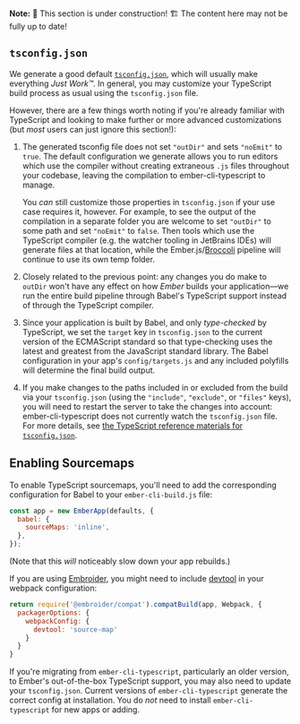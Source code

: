 **Note:** 🚧 This section is under construction! 🏗️ The content here may not be fully up to date!

<!-- FIXME: Re-org this section -->

## `tsconfig.json`

We generate a good default [`tsconfig.json`](https://github.com/typed-ember/ember-cli-typescript/blob/master/blueprint-files/ember-cli-typescript/tsconfig.json), which will usually make everything _Just Work™_. In general, you may customize your TypeScript build process as usual using the `tsconfig.json` file.

However, there are a few things worth noting if you're already familiar with TypeScript and looking to make further or more advanced customizations (but _most_ users can just ignore this section!):

1. The generated tsconfig file does not set `"outDir"` and sets `"noEmit"` to `true`. The default configuration we generate allows you to run editors which use the compiler without creating extraneous `.js` files throughout your codebase, leaving the compilation to ember-cli-typescript to manage.

   You _can_ still customize those properties in `tsconfig.json` if your use case requires it, however. For example, to see the output of the compilation in a separate folder you are welcome to set `"outDir"` to some path and set `"noEmit"` to `false`. Then tools which use the TypeScript compiler (e.g. the watcher tooling in JetBrains IDEs) will generate files at that location, while the Ember.js/[Broccoli](https://broccoli.build) pipeline will continue to use its own temp folder.

2. Closely related to the previous point: any changes you do make to `outDir` won't have any effect on how _Ember_ builds your application—we run the entire build pipeline through Babel's TypeScript support instead of through the TypeScript compiler.
3. Since your application is built by Babel, and only _type-checked_ by TypeScript, we set the `target` key in `tsconfig.json` to the current version of the ECMAScript standard so that type-checking uses the latest and greatest from the JavaScript standard library. The Babel configuration in your app's `config/targets.js` and any included polyfills will determine the final build output.
4. If you make changes to the paths included in or excluded from the build via your `tsconfig.json` (using the `"include"`, `"exclude"`, or `"files"` keys), you will need to restart the server to take the changes into account: ember-cli-typescript does not currently watch the `tsconfig.json` file. For more details, see [the TypeScript reference materials for `tsconfig.json`](https://www.typescriptlang.org/docs/handbook/tsconfig-json.html).

## Enabling Sourcemaps

To enable TypeScript sourcemaps, you'll need to add the corresponding configuration for Babel to your `ember-cli-build.js` file:

```javascript {data-filename="ember-cli-build.js" data-diff="+2,+3,+4"}
const app = new EmberApp(defaults, {
  babel: {
    sourceMaps: 'inline',
  },
});
```

(Note that this _will_ noticeably slow down your app rebuilds.)

If you are using [Embroider](https://github.com/embroider-build/embroider), you might need to include [devtool](https://webpack.js.org/configuration/devtool/) in your webpack configuration:

```javascript {data-filename="ember-cli-build.js" data-diff="+4"}
return require('@embroider/compat').compatBuild(app, Webpack, {
  packagerOptions: {
    webpackConfig: {
      devtool: 'source-map'
    }
  }
}
```

If you're migrating from `ember-cli-typescript`, particularly an older version, to Ember's out-of-the-box TypeScript support, you may also need to update your `tsconfig.json`. Current versions of `ember-cli-typescript` generate the correct config at installation. You do _not_ need to install `ember-cli-typescript` for new apps or adding.
